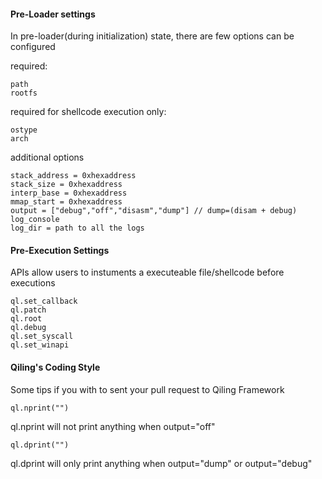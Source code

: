 #### Pre-Loader settings
In pre-loader(during initialization) state, there are few options can be configured

required:
```
path
rootfs
```

required for shellcode execution only:
```
ostype
arch
```

additional options
```
stack_address = 0xhexaddress
stack_size = 0xhexaddress
interp_base = 0xhexaddress
mmap_start = 0xhexaddress
output = ["debug","off","disasm","dump"] // dump=(disam + debug)
log_console
log_dir = path to all the logs
```
#### Pre-Execution Settings
APIs allow users to instuments a executeable file/shellcode before executions
```
ql.set_callback
ql.patch
ql.root
ql.debug
ql.set_syscall
ql.set_winapi
```


#### Qiling's Coding Style
Some tips if you with to sent your pull request to Qiling Framework
```
ql.nprint("")
```
ql.nprint will not print anything when output="off"


```
ql.dprint("")
```
ql.dprint will only print anything when output="dump" or output="debug"

### 
